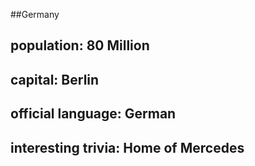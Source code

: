##Germany
## population: 80 Million


## capital: Berlin

 
## official language: German


## interesting trivia: Home of Mercedes



